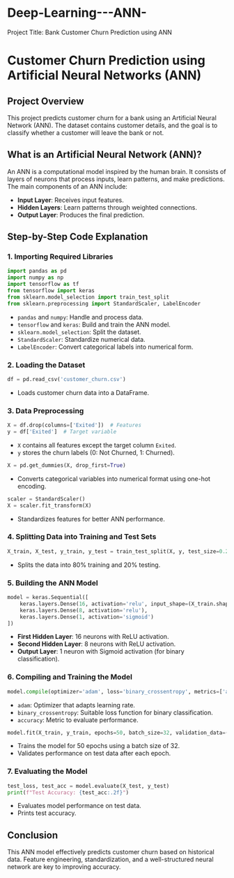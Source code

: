 # Deep-Learning---ANN-
Project Title: Bank Customer Churn Prediction using ANN

# Customer Churn Prediction using Artificial Neural Networks (ANN)

## Project Overview

This project predicts customer churn for a bank using an Artificial Neural Network (ANN). The dataset contains customer details, and the goal is to classify whether a customer will leave the bank or not.

## What is an Artificial Neural Network (ANN)?

An ANN is a computational model inspired by the human brain. It consists of layers of neurons that process inputs, learn patterns, and make predictions. The main components of an ANN include:

- **Input Layer**: Receives input features.
- **Hidden Layers**: Learn patterns through weighted connections.
- **Output Layer**: Produces the final prediction.

## Step-by-Step Code Explanation

### 1. Importing Required Libraries

```python
import pandas as pd
import numpy as np
import tensorflow as tf
from tensorflow import keras
from sklearn.model_selection import train_test_split
from sklearn.preprocessing import StandardScaler, LabelEncoder
```

- `pandas` and `numpy`: Handle and process data.
- `tensorflow` and `keras`: Build and train the ANN model.
- `sklearn.model_selection`: Split the dataset.
- `StandardScaler`: Standardize numerical data.
- `LabelEncoder`: Convert categorical labels into numerical form.

### 2. Loading the Dataset

```python
df = pd.read_csv('customer_churn.csv')
```

- Loads customer churn data into a DataFrame.

### 3. Data Preprocessing

```python
X = df.drop(columns=['Exited'])  # Features
y = df['Exited']  # Target variable
```

- `X` contains all features except the target column `Exited`.
- `y` stores the churn labels (0: Not Churned, 1: Churned).

```python
X = pd.get_dummies(X, drop_first=True)
```

- Converts categorical variables into numerical format using one-hot encoding.

```python
scaler = StandardScaler()
X = scaler.fit_transform(X)
```

- Standardizes features for better ANN performance.

### 4. Splitting Data into Training and Test Sets

```python
X_train, X_test, y_train, y_test = train_test_split(X, y, test_size=0.2, random_state=42)
```

- Splits the data into 80% training and 20% testing.

### 5. Building the ANN Model

```python
model = keras.Sequential([
    keras.layers.Dense(16, activation='relu', input_shape=(X_train.shape[1],)),
    keras.layers.Dense(8, activation='relu'),
    keras.layers.Dense(1, activation='sigmoid')
])
```

- **First Hidden Layer**: 16 neurons with ReLU activation.
- **Second Hidden Layer**: 8 neurons with ReLU activation.
- **Output Layer**: 1 neuron with Sigmoid activation (for binary classification).

### 6. Compiling and Training the Model

```python
model.compile(optimizer='adam', loss='binary_crossentropy', metrics=['accuracy'])
```

- `adam`: Optimizer that adapts learning rate.
- `binary_crossentropy`: Suitable loss function for binary classification.
- `accuracy`: Metric to evaluate performance.

```python
model.fit(X_train, y_train, epochs=50, batch_size=32, validation_data=(X_test, y_test))
```

- Trains the model for 50 epochs using a batch size of 32.
- Validates performance on test data after each epoch.

### 7. Evaluating the Model

```python
test_loss, test_acc = model.evaluate(X_test, y_test)
print(f"Test Accuracy: {test_acc:.2f}")
```

- Evaluates model performance on test data.
- Prints test accuracy.

## Conclusion

This ANN model effectively predicts customer churn based on historical data. Feature engineering, standardization, and a well-structured neural network are key to improving accuracy.




